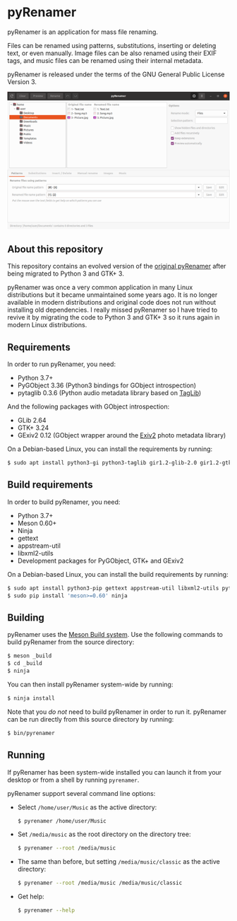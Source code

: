 # pyRenamer

pyRenamer is an application for mass file renaming.

Files can be renamed using patterns, substitutions, inserting or deleting text, or even manually.
Image files can be also renamed using their EXIF tags, and music files can be renamed using their internal metadata.

pyRenamer is released under the terms of the GNU General Public License Version 3.

![pyRenamer](screenshots/pyRenamer.png)


## About this repository

This repository contains an evolved version of the [original pyRenamer](https://github.com/infinicode/pyrenamer) after being migrated to Python 3 and GTK+ 3.

pyRenamer was once a very common application in many Linux distributions but it became unmaintained some years ago.
It is no longer available in modern distributions and original code does not run without installing old dependencies.
I really missed pyRenamer so I have tried to revive it by migrating the code to Python 3 and GTK+ 3 so it runs again in modern Linux distributions.


## Requirements

In order to run pyRenamer, you need:
* Python 3.7+
* PyGObject 3.36 (Python3 bindings for GObject introspection)
* pytaglib 0.3.6 (Python audio metadata library based on [TagLib](https://taglib.org/))

And the following packages with GObject introspection:
* GLib 2.64
* GTK+ 3.24
* GExiv2 0.12 (GObject wrapper around the [Exiv2](http://www.exiv2.org/) photo metadata library)

On a Debian-based Linux, you can install the requirements by running:

```sh
$ sudo apt install python3-gi python3-taglib gir1.2-glib-2.0 gir1.2-gtk-3.0 gir1.2-gexiv2-0.10
```


## Build requirements

In order to build pyRenamer, you need:

* Python 3.7+
* Meson 0.60+
* Ninja
* gettext
* appstream-util
* libxml2-utils
* Development packages for PyGObject, GTK+ and GExiv2

On a Debian-based Linux, you can install the build requirements by running:

```sh
$ sudo apt install python3-pip gettext appstream-util libxml2-utils python-gi-dev libgtk-3-dev libgexiv2-dev
$ sudo pip install 'meson>=0.60' ninja
```


## Building

pyRenamer uses the [Meson Build system](https://mesonbuild.com/). Use the following commands to build pyRenamer from the source directory:

```sh
$ meson _build
$ cd _build
$ ninja
```

You can then install pyRenamer system-wide by running:

```sh
$ ninja install
```

Note that you *do not* need to build pyRenamer in order to run it. pyRenamer can be run directly from this source directory by running:

```sh
$ bin/pyrenamer
```


## Running

If pyRenamer has been system-wide installed you can launch it from your desktop or from a shell by running `pyrenamer`.

pyRenamer support several command line options:
* Select `/home/user/Music` as the active directory:
    ```sh
    $ pyrenamer /home/user/Music
    ```

* Set `/media/music` as the root directory on the directory tree:
    ```sh
    $ pyrenamer --root /media/music
    ```

* The same than before, but setting `/media/music/classic` as the active directory:
    ```sh
    $ pyrenamer --root /media/music /media/music/classic
    ```

* Get help:
    ```sh
    $ pyrenamer --help
    ```

